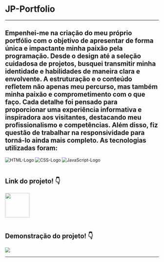 # JP-Portfolio
<hr>
<h2>Empenhei-me na criação do meu próprio portfólio com o objetivo de apresentar de forma única e impactante minha paixão pela programação. Desde o design até a seleção cuidadosa de projetos, busquei transmitir minha identidade e habilidades de maneira clara e envolvente. A estruturação e o conteúdo refletem não apenas meu percurso, mas também minha paixão e comprometimento com o que faço. Cada detalhe foi pensado para proporcionar uma experiência informativa e inspiradora aos visitantes, destacando meu profissionalismo e competências. Além disso, fiz questão de trabalhar na responsividade para torná-lo ainda mais completo. As tecnologias utilizadas foram:</h2>
<img src="https://img.shields.io/badge/HTML5-E34F26?style=for-the-badge&logo=html5&logoColor=white" alt="HTML-Logo" />
<img src="https://img.shields.io/badge/CSS3-1572B6?style=for-the-badge&logo=css3&logoColor=white" alt="CSS-Logo" />
<img src="https://img.shields.io/badge/JavaScript-F7DF1E?style=for-the-badge&logo=javascript&logoColor=black" alt="JavaScript-Logo" />
<br><br>
<h2>Link do projeto! 👇</h2>
<a href="https://jpmendezz.github.io/JP-Portfolio/"><img src="https://github.com/JPMENDEZZ/Easy-Shopping/assets/124535140/6b654b40-091e-47ee-b806-997c631037d3" width="80px"></a>
<br><br>
<h2>Demonstração do projeto! 👇</h2>
<img src="https://github.com/JPMENDEZZ/Easy-Shopping/assets/124535140/58740b5b-324d-417c-9269-b1e8a703c8ad">
<hr>
